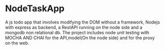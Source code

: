# NodeTaskApp
A js todo app that involves modifying the DOM without a framework, Nodejs with express as backend, a RestAPI running on the node side and a mongodb non relational db. The project includes node unit testing with MOCHA AND CHAI for the API,model(On the node side) and for the proxy on the web.
